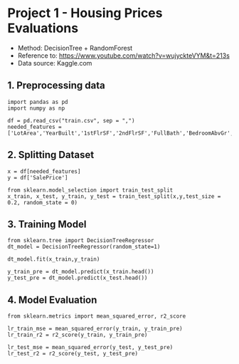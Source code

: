 # Project 1 - Housing Prices Evaluations

- Method: DecisionTree + RandomForest
- Reference to: https://www.youtube.com/watch?v=wujyckteVYM&t=213s
- Data source: Kaggle.com

## 1. Preprocessing data

    import pandas as pd
    import numpy as np

    df = pd.read_csv("train.csv", sep = ",")
    needed_features =['LotArea','YearBuilt','1stFlrSF','2ndFlrSF','FullBath','BedroomAbvGr','TotRmsAbvGrd']
## 2. Splitting Dataset

    x = df[needed_features]
    y = df['SalePrice']

    from sklearn.model_selection import train_test_split
    x_train, x_test, y_train, y_test = train_test_split(x,y,test_size = 0.2, random_state = 0)
## 3. Training Model

    from sklearn.tree import DecisionTreeRegressor
    dt_model = DecisionTreeRegressor(random_state=1)

    dt_model.fit(x_train,y_train)

    y_train_pre = dt_model.predict(x_train.head())
    y_test_pre = dt_model.predict(x_test.head())

## 4. Model Evaluation

    from sklearn.metrics import mean_squared_error, r2_score

    lr_train_mse = mean_squared_error(y_train, y_train_pre)
    lr_train_r2 = r2_score(y_train, y_train_pre)

    lr_test_mse = mean_squared_error(y_test, y_test_pre)
    lr_test_r2 = r2_score(y_test, y_test_pre)

